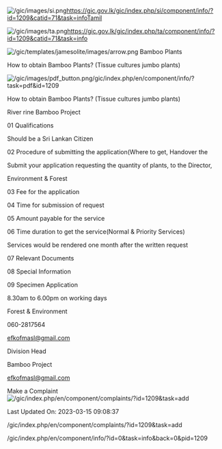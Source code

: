 <!-- Source: https://gic.gov.lk/gic/index.php/en/component/info/?id=1209&catid=71&task=info -->

![/gic/images/si.png](/gic/images/si.png)https://gic.gov.lk/gic/index.php/si/component/info/?id=1209&catid=71&task=infoTamil

![/gic/images/ta.png](/gic/images/ta.png)https://gic.gov.lk/gic/index.php/ta/component/info/?id=1209&catid=71&task=info

![/gic/templates/jamesolite/images/arrow.png](/gic/templates/jamesolite/images/arrow.png) Bamboo Plants

How to obtain Bamboo Plants? (Tissue cultures jumbo plants)

![/gic/images/pdf_button.png](/gic/images/pdf_button.png)/gic/index.php/en/component/info/?task=pdf&id=1209

How to obtain Bamboo Plants? (Tissue cultures jumbo plants)

River rine Bamboo Project

01 Qualifications

Should be a Sri Lankan Citizen

02 Procedure of submitting the application(Where to get, Handover the

Submit your application requesting the quantity of plants, to the Director,

Environment & Forest

03 Fee for the application

04 Time for submission of request

05 Amount payable for the service

06 Time duration to get the service(Normal & Priority Services)

Services would be rendered one month after the written request

07 Relevant Documents

08 Special Information

09 Specimen Application

8.30am to 6.00pm on working days

Forest & Environment

060-2817564

efkofmasl@gmail.com

Division Head

Bamboo Project

efkofmasl@gmail.com

Make a Complaint ![/gic/index.php/en/component/complaints/?id=1209&task=add](/gic/index.php/en/component/complaints/?id=1209&task=add)

Last Updated On: 2023-03-15 09:08:37

/gic/index.php/en/component/complaints/?id=1209&task=add

/gic/index.php/en/component/info/?id=0&task=info&back=0&pid=1209